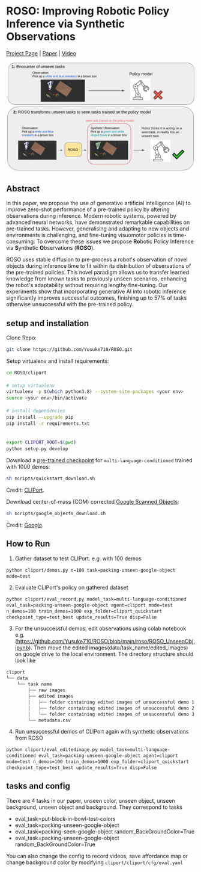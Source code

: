 # ROSO: Improving Robotic Policy Inference via Synthetic Observations

[Project Page](https://yusuke710.github.io/roso.github.io/) | [Paper]() | [Video](https://yusuke710.github.io/roso.github.io/) 

<img src="abstract_figure.png" width="700">


## Abstract
In this paper, we propose the use of generative artificial intelligence (AI) to improve zero-shot performance of a pre-trained policy by altering observations during inference. 
Modern robotic systems, powered by advanced neural networks, have demonstrated remarkable capabilities on pre-trained tasks. However, generalising and adapting to new objects and environments is challenging, and fine-tuning visuomotor policies is time-consuming. 
To overcome these issues we propose **Ro**botic Policy Inference via **S**ynthetic **O**bservations (**ROSO**). 
 
ROSO uses stable diffusion to pre-process a robot's observation of novel objects during inference time to fit within its distribution of observations of the pre-trained policies.
This novel paradigm allows us to transfer learned knowledge from known tasks to previously unseen scenarios, enhancing the robot's adaptability without requiring lengthy fine-tuning. 
Our experiments show that incorporating generative AI into robotic inference significantly improves successful outcomes, finishing up to 57\% of tasks otherwise unsuccessful with the pre-trained policy.

## setup and installation
Clone Repo:
```bash
git clone https://github.com/Yusuke710/ROSO.git
```

Setup virtualenv and install requirements:
```bash
cd ROSO/cliport

# setup virtualenv 
virtualenv -p $(which python3.8) --system-site-packages <your env>  
source <your env>/bin/activate

# install dependencies
pip install --upgrade pip
pip install -r requirements.txt


export CLIPORT_ROOT=$(pwd)
python setup.py develop
```

Download a [pre-trained checkpoint](https://github.com/cliport/cliport/releases/download/v1.0.0/cliport_quickstart.zip) for `multi-language-conditioned` trained with 1000 demos:
```bash
sh scripts/quickstart_download.sh
```

Credit: [CLIPort](https://cliport.github.io/).


Download center-of-mass (COM) corrected [Google Scanned Objects](https://github.com/cliport/cliport/releases/download/v1.0.0/google.zip):
```bash
sh scripts/google_objects_download.sh
```
Credit: [Google](#acknowledgements).


## How to Run 
1. Gather dataset to test CLIPort. e.g. with 100 demos
```
python cliport/demos.py n=100 task=packing-unseen-google-object mode=test
```
2. Evaluate CLIPort's policy on gathered dataset

```
python cliport/eval_record.py model_task=multi-language-conditioned eval_task=packing-unseen-google-object agent=cliport mode=test n_demos=100 train_demos=1000 exp_folder=cliport_quickstart checkpoint_type=test_best update_results=True disp=False
```

3. For the unsuccessful demos, edit observations using colab notebook e.g. (https://github.com/Yusuke710/ROSO/blob/main/roso/ROSO_UnseenObj.ipynb). Then move the edited images(data/task_name/edited_images) on google drive to the local environment. The directory structure should look like 
```
cliport
└── data
    └── task name
        ├── raw images
        ├── edited images
        │   ├── folder containing edited images of unsuccessful demo 1
        │   ├── folder containing edited images of unsuccessful demo 2
        │   └── folder containing edited images of unsuccessful demo 3
        └── metadata.csv
```

4. Run unsuccessful demos of CLIPort again with synthetic observations from ROSO
```
python cliport/eval_editedimage.py model_task=multi-language-conditioned eval_task=packing-unseen-google-object agent=cliport mode=test n_demos=100 train_demos=1000 exp_folder=cliport_quickstart checkpoint_type=test_best update_results=True disp=False
```

## tasks and config
There are 4 tasks in our paper, unseen color, unseen object, unseen background, unseen object and background. They correspond to tasks
- eval_task=put-block-in-bowl-test-colors
- eval_task=packing-unseen-google-object 
- eval_task=packing-seen-google-object random_BackGroundColor=True
- eval_task=packing-unseen-google-object random_BackGroundColor=True      

You can also change the config to record videos, save affordance map or change background color by modifying `cliport/cliport/cfg/eval.yaml`
